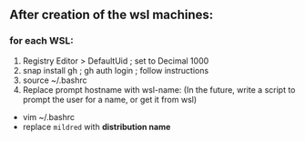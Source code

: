 ## After creation of the wsl machines:
### for each WSL: 

1. Registry Editor > DefaultUid ; set to Decimal 1000 
2. snap install gh ; gh auth login ; follow instructions 
3. source ~/.bashrc 
4. Replace prompt hostname with wsl-name: (In the future, write a script to prompt the user for a name, or get it from wsl) 
  - vim ~/.bashrc
  - replace `mildred` with **distribution name**

